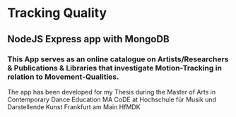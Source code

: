 # Tracking Quality

## NodeJS Express app with MongoDB

### This App serves as an online catalogue on Artists/Researchers & Publications & Libraries that investigate Motion-Tracking in relation to Movement-Qualities. 
The app has been developed for my Thesis during the Master of Arts in Contemporary Dance Education MA CoDE
at Hochschule für Musik und Darstellende Kunst Frankfurt am Main HfMDK
